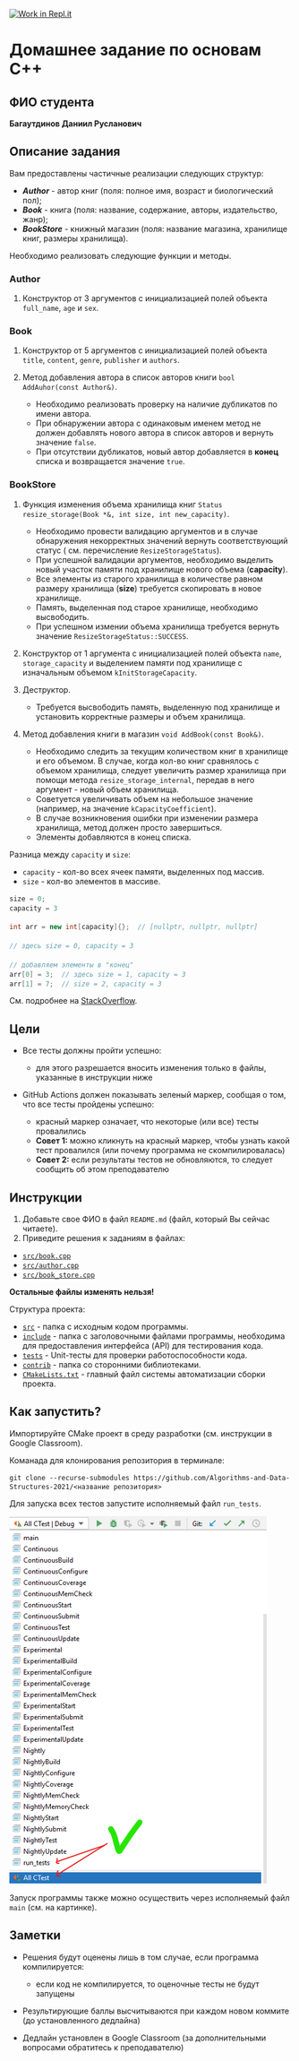 [![Work in Repl.it](https://classroom.github.com/assets/work-in-replit-14baed9a392b3a25080506f3b7b6d57f295ec2978f6f33ec97e36a161684cbe9.svg)](https://classroom.github.com/online_ide?assignment_repo_id=4338278&assignment_repo_type=AssignmentRepo)
# Домашнее задание по основам C++

## ФИО студента

**Багаутдинов Даниил Русланович**

## Описание задания

Вам предоставлены частичные реализации следующих структур:

- ***Author*** - автор книг (поля: полное имя, возраст и биологический пол);
- ***Book*** - книга (поля: название, содержание, авторы, издательство, жанр);
- ***BookStore*** - книжный магазин (поля: название магазина, хранилище книг, размеры хранилища).

Необходимо реализовать следующие функции и методы.

### Author

1. Конструктор от 3 аргументов с инициализацией полей объекта `full_name`, `age` и `sex`. 

### Book

1. Конструктор от 5 аргументов с инициализацией полей объекта `title`, `content`,
   `genre`, `publisher` и `authors`.


2. Метод добавления автора в список авторов книги `bool AddAuhor(const Author&)`. 
    - Необходимо реализовать проверку на наличие дубликатов по имени автора. 
    - При обнаружении автора с одинаковым именем метод не должен добавлять нового автора в
   список авторов и вернуть значение `false`. 
    - При отсутствии дубликатов, новый автор добавляется в **конец** списка и возвращается значение `true`.

### BookStore

1. Функция изменения объема хранилища книг `Status resize_storage(Book *&, int size, int new_capacity)`.

    - Необходимо провести валидацию аргументов и в случае обнаружения некорректных значений вернуть соответствующий
      статус (
      см. перечисление `ResizeStorageStatus`).
    - При успешной валидации аргументов, необходимо выделить новый участок памяти под хранилище нового объема
      (**capacity**).
    - Все элементы из старого хранилища в количестве равном размеру хранилища (**size**) требуется скопировать в новое
      хранилище.
    - Память, выделенная под старое хранилище, необходимо высвободить.
    - При успешном измении объема хранилища требуется вернуть значение `ResizeStorageStatus::SUCCESS`.


2. Конструктор от 1 аргумента с инициализацией полей объекта `name`, `storage_capacity` и выделением памяти под
   хранилище с изначальным объемом `kInitStorageCapacity`.


3. Деструктор.
    - Требуется высвободить память, выделенную под хранилище и установить корректные размеры и объем хранилища.


4. Метод добавления книги в магазин `void AddBook(const Book&)`.
    - Необходимо следить за текущим количеством книг в хранилище и его объемом. В случае, когда кол-во книг сравнялось с
      объемом хранилища, следует увеличить размер хранилища при помощи метода `resize_storage_internal`, передав в него
      аргумент - новый объем хранилища.
    - Советуется увеличивать объем на небольшое значение (например, на значение `kCapacityCoefficient`).
    - В случае возникновения ошибки при изменении размера хранилища, метод должен просто завершиться.
    - Элементы добавляются в конец списка.

Разница между `capacity` и `size`:

- `capacity` - кол-во всех ячеек памяти, выделенных под массив.
- `size` - кол-во элементов в массиве.

```c++
size = 0;
capacity = 3

int arr = new int[capacity]{};  // [nullptr, nullptr, nullptr]

// здесь size = 0, capacity = 3

// добавляем элементы в "конец"
arr[0] = 3;  // здесь size = 1, capacity = 3
arr[1] = 7;  // size = 2, capacity = 3
```

См. подробнее на [StackOverflow](https://stackoverflow.com/questions/6296945/size-vs-capacity-of-a-vector).

## Цели

- Все тесты должны пройти успешно:
    - для этого разрешается вносить изменения только в файлы, указанные в инструкции ниже

- GitHub Actions должен показывать зеленый маркер, сообщая о том, что все тесты пройдены успешно:
    - красный маркер означает, что некоторые (или все) тесты провалились
    - **Совет 1:** можно кликнуть на красный маркер, чтобы узнать какой тест провалился (или почему программа не
      скомпилировалась)
    - **Совет 2:** если результаты тестов не обновляются, то следует сообщить об этом преподавателю

## Инструкции

1. Добавьте свое ФИО в файл `README.md` (файл, который Вы сейчас читаете).
2. Приведите решения к заданиям в файлах:

- [`src/book.cpp`](src/book.cpp)
- [`src/author.cpp`](src/author.cpp)
- [`src/book_store.cpp`](src/book_store.cpp)

**Остальные файлы изменять нельзя!**

Структура проекта:

- [`src`](src) - папка с исходным кодом программы.
- [`include`](include) - папка с заголовочными файлами программы, необходима для предоставления интерфейса (API) для
  тестирования кода.
- [`tests`](tests) - Unit-тесты для проверки работоспособности кода.
- [`contrib`](contrib) - папка со сторонними библиотеками.
- [`CMakeLists.txt`](CMakeLists.txt) - главный файл системы автоматизации сборки проекта.

## Как запустить?

Импортируйте CMake проект в среду разработки (см. инструкции в Google Classroom).

Команада для клонирования репозитория в терминале:

```shell
git clone --recurse-submodules https://github.com/Algorithms-and-Data-Structures-2021/<название репозитория>
```

Для запуска всех тестов запустите исполняемый файл `run_tests`.

![Запуск всех тестов](assets/how-to-run-all-tests.png)

Запуск программы также можно осуществить через исполняемый файл `main` (см. на картинке).

## Заметки

- Решения будут оценены лишь в том случае, если программа компилируется:
    - если код не компилируется, то оценочные тесты не будут запущены

- Результирующие баллы высчитываются при каждом новом коммите (до установленного дедлайна)
- Дедлайн установлен в Google Classroom (за дополнительными вопросами обратитесь к преподавателю)
